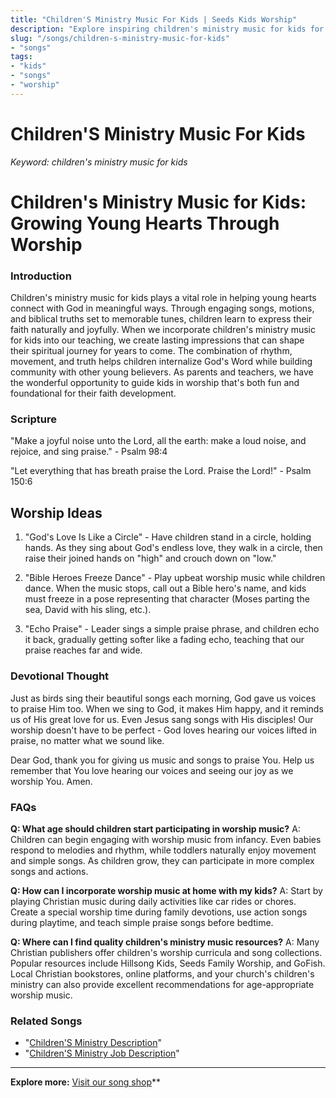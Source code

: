 ```yaml
---
title: "Children'S Ministry Music For Kids | Seeds Kids Worship"
description: "Explore inspiring children's ministry music for kids for children's worship and faith development. Biblical music resources for families and ministry."
slug: "/songs/children-s-ministry-music-for-kids"
- "songs"
tags:
- "kids"
- "songs"
- "worship"
---
```


# Children'S Ministry Music For Kids

_Keyword: children's ministry music for kids_

# Children's Ministry Music for Kids: Growing Young Hearts Through Worship

### Introduction
Children's ministry music for kids plays a vital role in helping young hearts connect with God in meaningful ways. Through engaging songs, motions, and biblical truths set to memorable tunes, children learn to express their faith naturally and joyfully. When we incorporate children's ministry music for kids into our teaching, we create lasting impressions that can shape their spiritual journey for years to come. The combination of rhythm, movement, and truth helps children internalize God's Word while building community with other young believers. As parents and teachers, we have the wonderful opportunity to guide kids in worship that's both fun and foundational for their faith development.

### Scripture
"Make a joyful noise unto the Lord, all the earth: make a loud noise, and rejoice, and sing praise." - Psalm 98:4

"Let everything that has breath praise the Lord. Praise the Lord!" - Psalm 150:6

## Worship Ideas
1. "God's Love Is Like a Circle" - Have children stand in a circle, holding hands. As they sing about God's endless love, they walk in a circle, then raise their joined hands on "high" and crouch down on "low."

2. "Bible Heroes Freeze Dance" - Play upbeat worship music while children dance. When the music stops, call out a Bible hero's name, and kids must freeze in a pose representing that character (Moses parting the sea, David with his sling, etc.).

3. "Echo Praise" - Leader sings a simple praise phrase, and children echo it back, gradually getting softer like a fading echo, teaching that our praise reaches far and wide.

### Devotional Thought
Just as birds sing their beautiful songs each morning, God gave us voices to praise Him too. When we sing to God, it makes Him happy, and it reminds us of His great love for us. Even Jesus sang songs with His disciples! Our worship doesn't have to be perfect - God loves hearing our voices lifted in praise, no matter what we sound like.

Dear God, thank you for giving us music and songs to praise You. Help us remember that You love hearing our voices and seeing our joy as we worship You. Amen.

### FAQs

**Q: What age should children start participating in worship music?**
A: Children can begin engaging with worship music from infancy. Even babies respond to melodies and rhythm, while toddlers naturally enjoy movement and simple songs. As children grow, they can participate in more complex songs and actions.

**Q: How can I incorporate worship music at home with my kids?**
A: Start by playing Christian music during daily activities like car rides or chores. Create a special worship time during family devotions, use action songs during playtime, and teach simple praise songs before bedtime.

**Q: Where can I find quality children's ministry music resources?**
A: Many Christian publishers offer children's worship curricula and song collections. Popular resources include Hillsong Kids, Seeds Family Worship, and GoFish. Local Christian bookstores, online platforms, and your church's children's ministry can also provide excellent recommendations for age-appropriate worship music.

### Related Songs

- "[Children'S Ministry Description](/songs/children-s-ministry-description/)"
- "[Children'S Ministry Job Description](/songs/children-s-ministry-job-description/)"

---

**Explore more:** [Visit our song shop](https://seedskidsworship.com/shop)**

<!-- Schema Markup -->
<script type="application/ld+json">
{
  "@context": "https://schema.org",
  "@type": "MusicRecording",
  "name": "Children'S Ministry Music For Kids",
  "byArtist": {
    "@type": "MusicGroup",
    "name": "Seeds Kids Worship"
  },
  "isFamilyFriendly": true,
  "url": "https://seedskidsworship.com/songs/children-s-ministry-music-for-kids/"
}
</script>